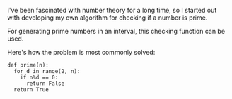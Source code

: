 I've been fascinated with number theory for a long time, so I started out with developing my own algorithm for checking if a number is prime.

For generating prime numbers in an interval, this checking function can be used.

Here's how the problem is most commonly solved:
```
def prime(n):
  for d in range(2, n):
    if n%d == 0:
      return False
  return True
```

